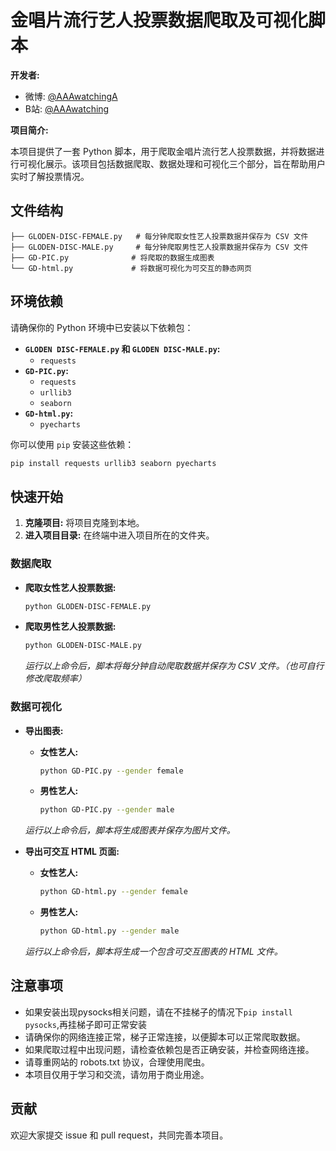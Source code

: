 
# 金唱片流行艺人投票数据爬取及可视化脚本

**开发者:** 
* 微博: [@AAAwatchingA](https://weibo.com/u/2411424231) 
* B站: [@AAAwatching](https://space.bilibili.com/503440358?spm_id_from=333.1296.0.0) 

**项目简介:**

本项目提供了一套 Python 脚本，用于爬取金唱片流行艺人投票数据，并将数据进行可视化展示。该项目包括数据爬取、数据处理和可视化三个部分，旨在帮助用户实时了解投票情况。

## 文件结构

```
├── GLODEN-DISC-FEMALE.py   # 每分钟爬取女性艺人投票数据并保存为 CSV 文件
├── GLODEN-DISC-MALE.py     # 每分钟爬取男性艺人投票数据并保存为 CSV 文件
├── GD-PIC.py              # 将爬取的数据生成图表
└── GD-html.py             # 将数据可视化为可交互的静态网页
```

## 环境依赖

请确保你的 Python 环境中已安装以下依赖包：

* **`GLODEN DISC-FEMALE.py` 和 `GLODEN DISC-MALE.py`:**
    * `requests`
* **`GD-PIC.py`:**
    * `requests`
    * `urllib3`
    * `seaborn`
* **`GD-html.py`:**
    * `pyecharts`

你可以使用 `pip` 安装这些依赖：

```bash
pip install requests urllib3 seaborn pyecharts
```

## 快速开始

1. **克隆项目:** 将项目克隆到本地。
2. **进入项目目录:** 在终端中进入项目所在的文件夹。

### 数据爬取

* **爬取女性艺人投票数据:**
  ```bash
  python GLODEN-DISC-FEMALE.py
  ```
* **爬取男性艺人投票数据:**
  ```bash
  python GLODEN-DISC-MALE.py
  ```

   *运行以上命令后，脚本将每分钟自动爬取数据并保存为 CSV 文件。（也可自行修改爬取频率）*

### 数据可视化

* **导出图表:**

  *   **女性艺人:**
        ```bash
        python GD-PIC.py --gender female
        ```
  *   **男性艺人:**
        ```bash
        python GD-PIC.py --gender male
        ```

    *运行以上命令后，脚本将生成图表并保存为图片文件。*

* **导出可交互 HTML 页面:**

  *   **女性艺人:**
        ```bash
        python GD-html.py --gender female
        ```
  *   **男性艺人:**
        ```bash
        python GD-html.py --gender male
        ```

    *运行以上命令后，脚本将生成一个包含可交互图表的 HTML 文件。*

## 注意事项

*   如果安装出现pysocks相关问题，请在不挂梯子的情况下`pip install pysocks`,再挂梯子即可正常安装
*   请确保你的网络连接正常，梯子正常连接，以便脚本可以正常爬取数据。
*   如果爬取过程中出现问题，请检查依赖包是否正确安装，并检查网络连接。
*   请尊重网站的 robots.txt 协议，合理使用爬虫。
*   本项目仅用于学习和交流，请勿用于商业用途。

## 贡献

欢迎大家提交 issue 和 pull request，共同完善本项目。


